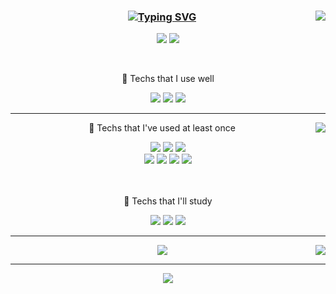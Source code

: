 <!--![Header](https://capsule-render.vercel.app/api?type=waving&color=auto&height=100&section=header)-->
<div align="center">
    <img align="right" src="https://github-readme-stats.vercel.app/api/top-langs/?username=tubus1130&theme=tokyonight&exclude_repo=Computer-Science-Engineering&layout=compact&langs_count=8&card_width=220"/>
  
  ### [![Typing SVG](https://readme-typing-svg.demolab.com?font=Redressed&pause=1000&color=70A5FD&center=true&width=435&lines=Developer+Dong+Ho)](https://git.io/typing-svg)
  
  
  <a href="https://hits.seeyoufarm.com"><img src="https://hits.seeyoufarm.com/api/count/incr/badge.svg?url=https%3A%2F%2Fgithub.com%2Ftubus1130%2Fhit-counter&count_bg=%23585B56&title_bg=%231D191C&icon=v.svg&icon_color=%23E10404&title=hits&edge_flat=true"/></a> <a href="https://solved.ac/tubus17"><img src="http://mazassumnida.wtf/api/mini/generate_badge?boj=tubus17"/></a> 
  <p align="center"> &nbsp; </p>
  <p align="center"> 📌 Techs that I use well </p>  
  
  <img src="https://img.shields.io/badge/JAVA-007396?style=flat&logo=Java&logoColor=white">
  <img src="https://img.shields.io/badge/ORACLE-F80000?style=flat&logo=oracle&logoColor=white">
  <img src="https://img.shields.io/badge/SPRING-6DB33F?style=flat-square&logo=spring&logoColor=white">
  
  
</div>

 ---

<div align="center">
    <img align="right" src="https://github-readme-stats.vercel.app/api?username=tubus1130&show_icons=true&theme=tokyonight"/>  
  <p align="center"> 📌 Techs that I've used at least once </p>  
  <img src="https://img.shields.io/badge/HTML5-E34F26?style=flat&logo=html5&logoColor=white"/>
  <img src="https://img.shields.io/badge/CSS-1572B6?style=flat-square&logo=css3&logoColor=white"/>
  <img src="https://img.shields.io/badge/JAVASCRIPT-F7DF1E?style=flat-square&logo=javascript&logoColor=black">
 
  <br>
  <img src="https://img.shields.io/badge/PYTHON-3766AB?style=flat-square&logo=Python&logoColor=white"/>
  <img src="https://img.shields.io/badge/JQUERY-0769AD?style=flat-square&logo=jquery&logoColor=white">
  <img src="https://img.shields.io/badge/REACT-61DAFB?style=flat-square&logo=react&logoColor=black"> 
  <img src="https://img.shields.io/badge/C-A8B9CC?style=flat-square&logo=C&logoColor=white"/><br><br><br>
  <p align="center"> 📌 Techs that I'll study </p>
  <img src="https://img.shields.io/badge/MYSQL-4479A1?style=flat-square&logo=mysql&logoColor=white">
  <img src="https://img.shields.io/badge/MONGODB-47A248?style=flat-square&logo=MongoDB&logoColor=white">
  <img src="https://img.shields.io/badge/NODE.JS-339933?style=flat-square&logo=Node.js&logoColor=white">
</div>

---
<div align="center">
    <img src="http://mazassumnida.wtf/api/generate_badge?boj=tubus17"/>
    <img align="right" src="https://streak-stats.demolab.com?user=tubus1130&theme=tokyonight-duo&hide_border=true&border_radius=5.3&date_format=%5BY%20%5DM%20j&card_width=420">
</div>

---
<div align="center">
    <img src="https://github-readme-activity-graph.vercel.app/graph?username=tubus1130&theme=tokyo-night">
</div>
<!--![Footer](https://capsule-render.vercel.app/api?type=waving&color=auto&height=100&section=footer)-->
